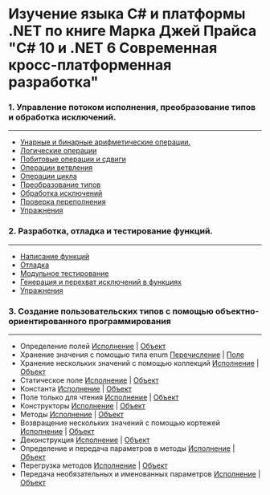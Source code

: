 # Изучение языка С# и платформы .NET по книге Марка Джей Прайса "C# 10 и .NET 6 Современная кросс-платформенная разработка"

### 1. Управление потоком исполнения, преобразование типов и обработка исключений.
---
- [Унарные и бинарные арифметические операции.](https://github.com/gotovchik/markjprice_cs10dotnet6/tree/master/Chapter_03/Operators)
- [Логические операции](https://github.com/gotovchik/markjprice_cs10dotnet6/tree/master/Chapter_03/BooleanOperators)
- [Побитовые операции и сдвиги](https://github.com/gotovchik/markjprice_cs10dotnet6/tree/master/Chapter_03/BitwiseAndShiftOperators)
- [Операции ветвления](https://github.com/gotovchik/markjprice_cs10dotnet6/tree/master/Chapter_03/SelectionStatements)
- [Операции цикла](https://github.com/gotovchik/markjprice_cs10dotnet6/tree/master/Chapter_03/IterationStatements)
- [Преобразование типов](https://github.com/gotovchik/markjprice_cs10dotnet6/tree/master/Chapter_03/CastingConverting)
- [Обработка исключений](https://github.com/gotovchik/markjprice_cs10dotnet6/tree/master/Chapter_03/HandlingExceptions)
- [Проверка переполнения](https://github.com/gotovchik/markjprice_cs10dotnet6/tree/master/Chapter_03/CheckingForOverflow)
- [Упражнения](https://github.com/gotovchik/markjprice_cs10dotnet6/tree/master/Chapter_03/Exercises)

### 2. Разработка, отладка и тестирование функций.  
---
- [Написание функций](https://github.com/gotovchik/markjprice_cs10dotnet6/tree/master/Chapter_04/WritingFunctions)
- [Отладка](https://github.com/gotovchik/markjprice_cs10dotnet6/tree/master/Chapter_04/Debugging)
- [Модульное тестирование](https://github.com/gotovchik/markjprice_cs10dotnet6/tree/master/Chapter_04/CalculatorLibUnitTests/CalculatorLibUnitTests)
- [Генерация и перехват исключений в функциях](https://github.com/gotovchik/markjprice_cs10dotnet6/tree/master/Chapter_04/CallStackExceptionHandling/CallStackExceptionHandling)
- [Упражнения](https://github.com/gotovchik/markjprice_cs10dotnet6/tree/master/Chapter_04/Exercises)

### 3. Создание пользовательских типов с помощью объектно-ориентированного программирования
---
- Определение полей [Исполнение](https://github.com/gotovchik/markjprice_cs10dotnet6/blob/1405257b03990ca95a00d891147b36d839a589e5/Chapter_05/PeopleApp/PeopleApp/Program.cs#L6) | [Объект](https://github.com/gotovchik/markjprice_cs10dotnet6/blob/f05202bf4ac3412ccb3dfc9b58419f970d8a1dba/Chapter_05/PacktLibrary/PacktLibrary/Person.cs#L8)
- Хранение значения с помощью типа enum [Перечисление](https://github.com/gotovchik/markjprice_cs10dotnet6/blob/1405257b03990ca95a00d891147b36d839a589e5/Chapter_05/PacktLibrary/PacktLibrary/WondersOfTheAncientWorld.cs#L3) | [Поле](https://github.com/gotovchik/markjprice_cs10dotnet6/blob/1405257b03990ca95a00d891147b36d839a589e5/Chapter_05/PacktLibrary/PacktLibrary/Person.cs#L12) 
- Хранение нескольких значений с помощью коллекций [Исполнение](https://github.com/gotovchik/markjprice_cs10dotnet6/blob/1405257b03990ca95a00d891147b36d839a589e5/Chapter_05/PeopleApp/PeopleApp/Program.cs#L25) | [Объект](https://github.com/gotovchik/markjprice_cs10dotnet6/blob/1405257b03990ca95a00d891147b36d839a589e5/Chapter_05/PacktLibrary/PacktLibrary/Person.cs#L15)
- Статическое поле [Исполнение](https://github.com/gotovchik/markjprice_cs10dotnet6/blob/f05202bf4ac3412ccb3dfc9b58419f970d8a1dba/Chapter_05/PeopleApp/PeopleApp/Program.cs#L37) | [Объект](https://github.com/gotovchik/markjprice_cs10dotnet6/blob/master/Chapter_05/PacktLibrary/PacktLibrary/BankAccount.cs)
- Константа [Исполнение](https://github.com/gotovchik/markjprice_cs10dotnet6/blob/f05202bf4ac3412ccb3dfc9b58419f970d8a1dba/Chapter_05/PeopleApp/PeopleApp/Program.cs#L61) | [Объект](https://github.com/gotovchik/markjprice_cs10dotnet6/blob/f05202bf4ac3412ccb3dfc9b58419f970d8a1dba/Chapter_05/PacktLibrary/PacktLibrary/Person.cs#L18)
- Поле только для чтения [Исполнение](https://github.com/gotovchik/markjprice_cs10dotnet6/blob/f05202bf4ac3412ccb3dfc9b58419f970d8a1dba/Chapter_05/PeopleApp/PeopleApp/Program.cs#L63) | [Объект](https://github.com/gotovchik/markjprice_cs10dotnet6/blob/f05202bf4ac3412ccb3dfc9b58419f970d8a1dba/Chapter_05/PacktLibrary/PacktLibrary/Person.cs#L19)
- Конструкторы [Исполнение](https://github.com/gotovchik/markjprice_cs10dotnet6/blob/f05202bf4ac3412ccb3dfc9b58419f970d8a1dba/Chapter_05/PeopleApp/PeopleApp/Program.cs#L69) | [Объект](https://github.com/gotovchik/markjprice_cs10dotnet6/blob/f05202bf4ac3412ccb3dfc9b58419f970d8a1dba/Chapter_05/PacktLibrary/PacktLibrary/Person.cs#L22)
- Методы [Исполнение](https://github.com/gotovchik/markjprice_cs10dotnet6/blob/f05202bf4ac3412ccb3dfc9b58419f970d8a1dba/Chapter_05/PeopleApp/PeopleApp/Program.cs#L88) | [Объект](https://github.com/gotovchik/markjprice_cs10dotnet6/blob/f05202bf4ac3412ccb3dfc9b58419f970d8a1dba/Chapter_05/PacktLibrary/PacktLibrary/Person.cs#L36)
- Возвращение нескольких значений с помощью кортежей [Исполнение](https://github.com/gotovchik/markjprice_cs10dotnet6/blob/f05202bf4ac3412ccb3dfc9b58419f970d8a1dba/Chapter_05/PeopleApp/PeopleApp/Program.cs#L93) | [Объект](https://github.com/gotovchik/markjprice_cs10dotnet6/blob/f05202bf4ac3412ccb3dfc9b58419f970d8a1dba/Chapter_05/PacktLibrary/PacktLibrary/Person.cs#L46)
- Деконструкция [Исполнение](https://github.com/gotovchik/markjprice_cs10dotnet6/blob/f05202bf4ac3412ccb3dfc9b58419f970d8a1dba/Chapter_05/PeopleApp/PeopleApp/Program.cs#L112) | [Объект](https://github.com/gotovchik/markjprice_cs10dotnet6/blob/f05202bf4ac3412ccb3dfc9b58419f970d8a1dba/Chapter_05/PacktLibrary/PacktLibrary/Person.cs#L56)
- Определение и передача параметров в методы [Исполнение](https://github.com/gotovchik/markjprice_cs10dotnet6/blob/f05202bf4ac3412ccb3dfc9b58419f970d8a1dba/Chapter_05/PacktLibrary/PacktLibrary/Person.cs#L56) | [Объект](https://github.com/gotovchik/markjprice_cs10dotnet6/blob/f05202bf4ac3412ccb3dfc9b58419f970d8a1dba/Chapter_05/PacktLibrary/PacktLibrary/Person.cs#L71)
- Перегрузка методов [Исполнение](https://github.com/gotovchik/markjprice_cs10dotnet6/blob/f05202bf4ac3412ccb3dfc9b58419f970d8a1dba/Chapter_05/PeopleApp/PeopleApp/Program.cs#L131) | [Объект](https://github.com/gotovchik/markjprice_cs10dotnet6/blob/f05202bf4ac3412ccb3dfc9b58419f970d8a1dba/Chapter_05/PacktLibrary/PacktLibrary/Person.cs#LL77C24-L77C24)
- Передача необязательных и именованных параметров [Исполнение](https://github.com/gotovchik/markjprice_cs10dotnet6/blob/f05202bf4ac3412ccb3dfc9b58419f970d8a1dba/Chapter_05/PeopleApp/PeopleApp/Program.cs#L134) | [Объект](https://github.com/gotovchik/markjprice_cs10dotnet6/blob/f05202bf4ac3412ccb3dfc9b58419f970d8a1dba/Chapter_05/PacktLibrary/PacktLibrary/Person.cs#L83)